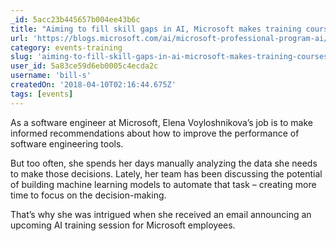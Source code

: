 ```yaml
---
_id: 5acc23b445657b004ee43b6c
title: "Aiming to fill skill gaps in AI, Microsoft makes training courses available to the public"
url: 'https://blogs.microsoft.com/ai/microsoft-professional-program-ai/'
category: events-training
slug: 'aiming-to-fill-skill-gaps-in-ai-microsoft-makes-training-courses-available-to-the-public'
user_id: 5a83ce59d6eb0005c4ecda2c
username: 'bill-s'
createdOn: '2018-04-10T02:16:44.675Z'
tags: [events]
---
```


As a software engineer at Microsoft, Elena Voyloshnikova’s job is to make informed recommendations about how to improve the performance of software engineering tools.

But too often, she spends her days manually analyzing the data she needs to make those decisions. Lately, her team has been discussing the potential of building machine learning models to automate that task – creating more time to focus on the decision-making.

That’s why she was intrigued when she received an email announcing an upcoming AI training session for Microsoft employees.



